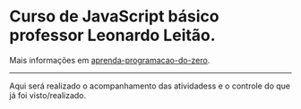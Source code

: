 # Curso de JavaScript básico professor Leonardo Leitão.

Mais informações em [aprenda-programacao-do-zero](https://www.cod3r.com.br/courses/aprenda-programacao-do-zero).

---

Aqui será realizado o acompanhamento das atividadess e o controle do que já foi visto/realizado.